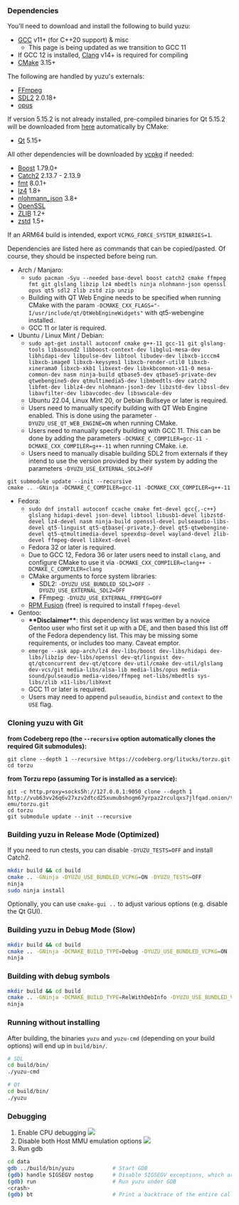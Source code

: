 ### Dependencies

You'll need to download and install the following to build yuzu:

  * [GCC](https://gcc.gnu.org/) v11+ (for C++20 support) & misc
    * This page is being updated as we transition to GCC 11
  * If GCC 12 is installed, [Clang](https://clang.llvm.org/) v14+ is required for compiling
  * [CMake](https://www.cmake.org/) 3.15+

The following are handled by yuzu's externals:

  * [FFmpeg](https://ffmpeg.org/)
  * [SDL2](https://www.libsdl.org/download-2.0.php) 2.0.18+
  * [opus](https://opus-codec.org/downloads/)

If version 5.15.2 is not already installed, pre-compiled binaries for Qt 5.15.2 will be downloaded from [here](https://github.com/litucks/ext-linux-bin) automatically by CMake:

  * [Qt](https://qt-project.org/downloads) 5.15+

All other dependencies will be downloaded by [vcpkg](https://vcpkg.io/) if needed:

  * [Boost](https://www.boost.org/users/download/) 1.79.0+
  * [Catch2](https://github.com/catchorg/Catch2) 2.13.7 - 2.13.9
  * [fmt](https://fmt.dev/) 8.0.1+
  * [lz4](http://www.lz4.org) 1.8+
  * [nlohmann_json](https://github.com/nlohmann/json) 3.8+
  * [OpenSSL](https://www.openssl.org/source/)
  * [ZLIB](https://www.zlib.net/) 1.2+
  * [zstd](https://facebook.github.io/zstd/) 1.5+

If an ARM64 build is intended, export `VCPKG_FORCE_SYSTEM_BINARIES=1`.

Dependencies are listed here as commands that can be copied/pasted. Of course, they should be inspected before being run.

- Arch / Manjaro:
  - `sudo pacman -Syu --needed base-devel boost catch2 cmake ffmpeg fmt git glslang libzip lz4 mbedtls ninja nlohmann-json openssl opus qt5 sdl2 zlib zstd zip unzip`
  - Building with QT Web Engine needs to be specified when running CMake with the param `-DCMAKE_CXX_FLAGS="-I/usr/include/qt/QtWebEngineWidgets"` with qt5-webengine installed.
  - GCC 11 or later is required.
- Ubuntu / Linux Mint / Debian:
  - `sudo apt-get install autoconf cmake g++-11 gcc-11 git glslang-tools libasound2 libboost-context-dev libglu1-mesa-dev libhidapi-dev libpulse-dev libtool libudev-dev libxcb-icccm4 libxcb-image0 libxcb-keysyms1 libxcb-render-util0 libxcb-xinerama0 libxcb-xkb1 libxext-dev libxkbcommon-x11-0 mesa-common-dev nasm ninja-build qtbase5-dev qtbase5-private-dev qtwebengine5-dev qtmultimedia5-dev libmbedtls-dev catch2 libfmt-dev liblz4-dev nlohmann-json3-dev libzstd-dev libssl-dev libavfilter-dev libavcodec-dev libswscale-dev`
  - Ubuntu 22.04, Linux Mint 20, or Debian Bullseye or later is required.
  -  Users need to manually specify building with QT Web Engine enabled.  This is done using the parameter `-DYUZU_USE_QT_WEB_ENGINE=ON` when running CMake. 
  - Users need to manually specify building with GCC 11. This can be done by adding the parameters `-DCMAKE_C_COMPILER=gcc-11 -DCMAKE_CXX_COMPILER=g++-11` when running CMake. i.e.
  - Users need to manually disable building SDL2 from externals if they intend to use the version provided by their system by adding the parameters `-DYUZU_USE_EXTERNAL_SDL2=OFF`

```
git submodule update --init --recursive
cmake .. -GNinja -DCMAKE_C_COMPILER=gcc-11 -DCMAKE_CXX_COMPILER=g++-11
```

- Fedora:
  - `sudo dnf install autoconf ccache cmake fmt-devel gcc{,-c++} glslang hidapi-devel json-devel libtool libusb1-devel libzstd-devel lz4-devel nasm ninja-build openssl-devel pulseaudio-libs-devel qt5-linguist qt5-qtbase{-private,}-devel qt5-qtwebengine-devel qt5-qtmultimedia-devel speexdsp-devel wayland-devel zlib-devel ffmpeg-devel libXext-devel`
  - Fedora 32 or later is required.
  - Due to GCC 12, Fedora 36 or later users need to install `clang`, and configure CMake to use it via `-DCMAKE_CXX_COMPILER=clang++ -DCMAKE_C_COMPILER=clang`
  - CMake arguments to force system libraries:
    - SDL2: `-DYUZU_USE_BUNDLED_SDL2=OFF -DYUZU_USE_EXTERNAL_SDL2=OFF`
    - FFmpeg: `-DYUZU_USE_EXTERNAL_FFMPEG=OFF`
  - [RPM Fusion](https://rpmfusion.org/) (free) is required to install `ffmpeg-devel`
- Gentoo:
  - **\*\*Disclaimer\*\***: this dependency list was written by a novice Gentoo user who first set it up with a DE, and then based this list off of the Fedora dependency list. This may be missing some requirements, or includes too many. Caveat emptor.
  - `emerge --ask app-arch/lz4 dev-libs/boost dev-libs/hidapi dev-libs/libzip dev-libs/openssl dev-qt/linguist dev-qt/qtconcurrent dev-qt/qtcore dev-util/cmake dev-util/glslang dev-vcs/git media-libs/alsa-lib media-libs/opus media-sound/pulseaudio media-video/ffmpeg net-libs/mbedtls sys-libs/zlib x11-libs/libXext`
  - GCC 11 or later is required.
  - Users may need to append `pulseaudio`, `bindist` and `context` to the `USE` flag.

### Cloning yuzu with Git

**from Codeberg repo (the `--recursive` option automatically clones the required Git submodules):**
```
git clone --depth 1 --recursive https://codeberg.org/litucks/torzu.git
cd torzu
```

**from Torzu repo (assuming Tor is installed as a service):**
```
git -c http.proxy=socks5h://127.0.0.1:9050 clone --depth 1 http://vub63vv26q6v27xzv2dtcd25xumubshogm67yrpaz2rculqxs7jlfqad.onion/torzu-emu/torzu.git
cd torzu
git submodule update --init --recursive
```

### Building yuzu in Release Mode (Optimized)

If you need to run ctests, you can disable `-DYUZU_TESTS=OFF` and install Catch2.

```bash
mkdir build && cd build
cmake .. -GNinja -DYUZU_USE_BUNDLED_VCPKG=ON -DYUZU_TESTS=OFF
ninja
sudo ninja install 
```

Optionally, you can use `cmake-gui ..` to adjust various options (e.g. disable the Qt GUI).

### Building yuzu in Debug Mode (Slow)

```bash
mkdir build && cd build
cmake .. -GNinja -DCMAKE_BUILD_TYPE=Debug -DYUZU_USE_BUNDLED_VCPKG=ON -DYUZU_TESTS=OFF
ninja
```

### Building with debug symbols

```bash
mkdir build && cd build
cmake .. -GNinja -DCMAKE_BUILD_TYPE=RelWithDebInfo -DYUZU_USE_BUNDLED_VCPKG=ON -DYUZU_TESTS=OFF
ninja
```

### Running without installing

After building, the binaries `yuzu` and `yuzu-cmd` (depending on your build options) will end up in `build/bin/`.

  ```bash
  # SDL
  cd build/bin/
  ./yuzu-cmd

  # Qt
  cd build/bin/
  ./yuzu
  ```

### Debugging

1. Enable CPU debugging
   ![](https://raw.githubusercontent.com/flathub/org.yuzu_emu.yuzu/master/assets/yuzu-settings-2.png)
2. Disable both Host MMU emulation options
   ![](https://raw.githubusercontent.com/flathub/org.yuzu_emu.yuzu/master/assets/yuzu-settings-1.png)
3. Run gdb

```bash
cd data
gdb ../build/bin/yuzu            # Start GDB
(gdb) handle SIGSEGV nostop      # Disable SIGSEGV exceptions, which are used by yuzu for memory access
(gdb) run                        # Run yuzu under GDB
<crash>
(gdb) bt                         # Print a backtrace of the entire callstack to see which codepath the crash occurred on